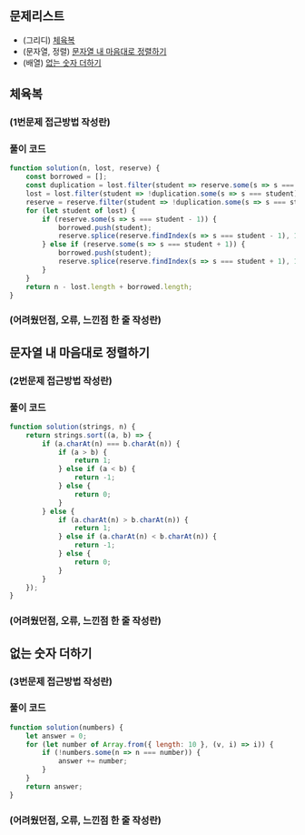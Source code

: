 ## 문제리스트

- (그리디) [체육복](https://school.programmers.co.kr/learn/courses/30/lessons/42862)
- (문자열, 정렬) [문자열 내 마음대로 정렬하기](https://school.programmers.co.kr/learn/courses/30/lessons/12915)
- (배열) [없는 숫자 더하기](https://school.programmers.co.kr/learn/courses/30/lessons/86051)

## 체육복

### (1번문제 접근방법 작성란)

### 풀이 코드

```javascript
function solution(n, lost, reserve) {
    const borrowed = [];
    const duplication = lost.filter(student => reserve.some(s => s === student));
    lost = lost.filter(student => !duplication.some(s => s === student)).sort((a, b) => a - b);
    reserve = reserve.filter(student => !duplication.some(s => s === student)).sort((a, b) => a - b);
    for (let student of lost) {
        if (reserve.some(s => s === student - 1)) {
            borrowed.push(student);
            reserve.splice(reserve.findIndex(s => s === student - 1), 1);
        } else if (reserve.some(s => s === student + 1)) {
            borrowed.push(student);
            reserve.splice(reserve.findIndex(s => s === student + 1), 1);
        }
    }
    return n - lost.length + borrowed.length;
}
```

### (어려웠던점, 오류, 느낀점 한 줄 작성란)

## 문자열 내 마음대로 정렬하기

### (2번문제 접근방법 작성란)

### 풀이 코드

```javascript
function solution(strings, n) {
    return strings.sort((a, b) => {
        if (a.charAt(n) === b.charAt(n)) {
            if (a > b) {
                return 1;
            } else if (a < b) {
                return -1;
            } else {
                return 0;
            }
        } else {
            if (a.charAt(n) > b.charAt(n)) {
                return 1;
            } else if (a.charAt(n) < b.charAt(n)) {
                return -1;
            } else {
                return 0;
            }
        }
    });
}
```

### (어려웠던점, 오류, 느낀점 한 줄 작성란)

## 없는 숫자 더하기

### (3번문제 접근방법 작성란)

### 풀이 코드

```javascript
function solution(numbers) {
    let answer = 0;
    for (let number of Array.from({ length: 10 }, (v, i) => i)) {
        if (!numbers.some(n => n === number)) {
            answer += number;
        }
    }
    return answer;
}
```

### (어려웠던점, 오류, 느낀점 한 줄 작성란)
